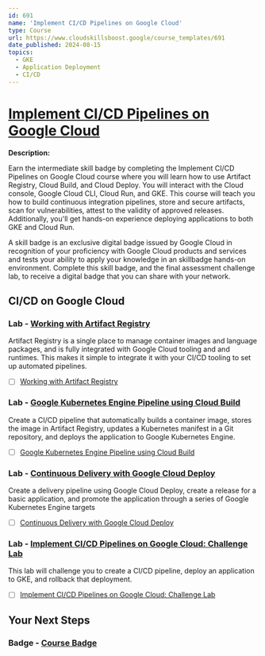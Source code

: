 ```yaml
---
id: 691
name: 'Implement CI/CD Pipelines on Google Cloud'
type: Course
url: https://www.cloudskillsboost.google/course_templates/691
date_published: 2024-08-15
topics:
  - GKE
  - Application Deployment
  - CI/CD
---
```


# [Implement CI/CD Pipelines on Google Cloud](https://www.cloudskillsboost.google/course_templates/691)

**Description:**

Earn the intermediate skill badge by completing the Implement CI/CD Pipelines on Google Cloud course where you will learn how to use Artifact Registry, Cloud Build, and Cloud Deploy. You will interact with the Cloud console, Google Cloud CLI, Cloud Run, and GKE. This course will teach you how to build continuous integration pipelines, store and secure artifacts, scan for vulnerabilities, attest to the validity of approved releases. Additionally, you'll get hands-on experience deploying applications to both GKE and Cloud Run.

A skill badge is an exclusive digital badge issued by Google Cloud in recognition of your proficiency with Google Cloud products and services and tests your ability to apply your knowledge in an skillbadge hands-on environment. Complete this skill badge, and the final assessment challenge lab, to receive a digital badge that you can share with your network.

## CI/CD on Google Cloud

### Lab - [Working with Artifact Registry](https://www.cloudskillsboost.google/course_templates/691/labs/500039)

Artifact Registry is a single place to manage container images and language packages, and is fully integrated with Google Cloud tooling and and runtimes. This makes it simple to integrate it with your CI/CD tooling to set up automated pipelines.

* [ ] [Working with Artifact Registry](../labs/Working-with-Artifact-Registry.md)

### Lab - [Google Kubernetes Engine Pipeline using Cloud Build](https://www.cloudskillsboost.google/course_templates/691/labs/500040)

Create a CI/CD pipeline that automatically builds a container image, stores the image in Artifact Registry, updates a Kubernetes manifest in a Git repository, and deploys the application to Google Kubernetes Engine.

* [ ] [Google Kubernetes Engine Pipeline using Cloud Build](../labs/Google-Kubernetes-Engine-Pipeline-using-Cloud-Build.md)

### Lab - [Continuous Delivery with Google Cloud Deploy](https://www.cloudskillsboost.google/course_templates/691/labs/500041)

Create a delivery pipeline using Google Cloud Deploy, create a release for a basic application, and promote the application through a series of Google Kubernetes Engine targets

* [ ] [Continuous Delivery with Google Cloud Deploy](../labs/Continuous-Delivery-with-Google-Cloud-Deploy.md)

### Lab - [Implement CI/CD Pipelines on Google Cloud: Challenge Lab](https://www.cloudskillsboost.google/course_templates/691/labs/500042)

This lab will challenge you to create a CI/CD pipeline, deploy an application to GKE, and rollback that deployment.

* [ ] [Implement CI/CD Pipelines on Google Cloud: Challenge Lab](../labs/Implement-CI-CD-Pipelines-on-Google-Cloud-Challenge-Lab.md)

## Your Next Steps

### Badge - [Course Badge](https://www.cloudskillsboost.google)
